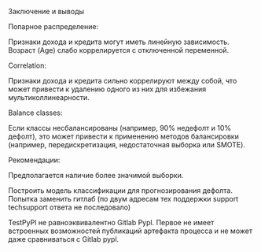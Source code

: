 Заключение и выводы

Попарное распределение:

Признаки дохода и кредита могут иметь линейную зависимость. Возраст (Age) слабо коррелируется с отключенной переменной.

Correlation:

Признаки дохода и кредита сильно коррелируют между собой, что может привести к удалению одного из них для избежания мультиколлинеарности.

Balance classes:

Если классы несбалансированы (например, 90% недефолт и 10% дефолт), это может привести к применению методов балансировки (например, передискретизация, недостаточная выборка или SMOTE).

Рекомендации:


Предполагается наличие более значимой выборки.

Построить модель классификации для прогнозирования дефолта. 
Попытка заменить гитлаб (по двум адресам тех поддержки support techsupport ответа не последовало)

TestPyPl не равноэквивалентно Gitlab Pypl. Первое не имеет встроенных возможностей публикаций артефакта процесса и не может даже сравниваться с Gitlab pypl. 
